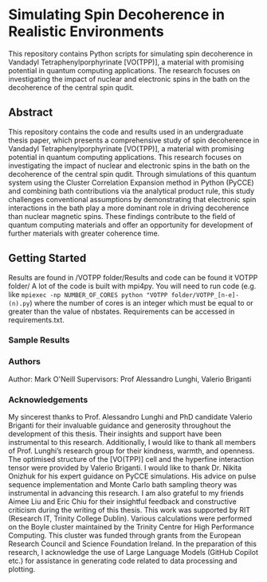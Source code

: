 # Simulating Spin Decoherence in Realistic Environments

This repository contains Python scripts for simulating spin decoherence in Vandadyl Tetraphenylporphyrinate [VO(TPP)], a material with promising potential in quantum computing applications. The research focuses on investigating the impact of nuclear and electronic spins in the bath on the decoherence of the central spin qudit.

## Abstract

This repository contains the code and results used in an undergraduate thesis paper, which presents a comprehensive study of spin decoherence in Vandadyl Tetraphenylporphyrinate [VO(TPP)], a material with promising potential in quantum computing applications. This research focuses on investigating the impact of nuclear and electronic spins in the bath on the decoherence of the central spin qudit. Through simulations of this quantum system using the Cluster Correlation Expansion method in Python (PyCCE) and combining bath contributions via the analytical product rule, this study challenges conventional assumptions by demonstrating that electronic spin interactions in the bath play a more dominant role in driving decoherence than nuclear magnetic spins. These findings contribute to the field of quantum computing materials and offer an opportunity for development of further materials with greater coherence time.

## Getting Started

Results are found in /VOTPP folder/Results and code can be found it VOTPP folder/
A lot of the code is built with mpi4py. You will need to run code (e.g. like ```mpiexec -np NUMBER_OF_CORES python "VOTPP folder/VOTPP_[n-e]-(n).py```) where the number of cores is an integer which must be equal to or greater than the value of nbstates.
Requirements can be accessed in requirements.txt.

### Sample Results

### Authors

Author: Mark O'Neill
Supervisors: Prof Alessandro Lunghi, Valerio Briganti

### Acknowledgements 

My sincerest thanks to Prof. Alessandro Lunghi and PhD candidate Valerio Briganti for their
invaluable guidance and generosity throughout the development of this thesis. Their insights
and support have been instrumental to this research. Additionally, I would like to thank all
members of Prof. Lunghi’s research group for their kindness, warmth, and openness. The
optimised structure of the [VO(TPP)] cell and the hyperfine interaction tensor were provided
by Valerio Briganti.
I would like to thank Dr. Nikita Onizhuk for his expert guidance on PyCCE simulations. His
advice on pulse sequence implementation and Monte Carlo bath sampling theory was
instrumental in advancing this research.
I am also grateful to my friends Aimee Liu and Eric Chiu for their insightful feedback and
constructive criticism during the writing of this thesis.
This work was supported by RIT (Research IT, Trinity College Dublin). Various calculations
were performed on the Boyle cluster maintained by the Trinity Centre for High Performance
Computing. This cluster was funded through grants from the European Research Council and
Science Foundation Ireland.
In the preparation of this research, I acknowledge the use of Large Language Models (GitHub
Copilot etc.) for assistance in generating code related to data processing and plotting.
